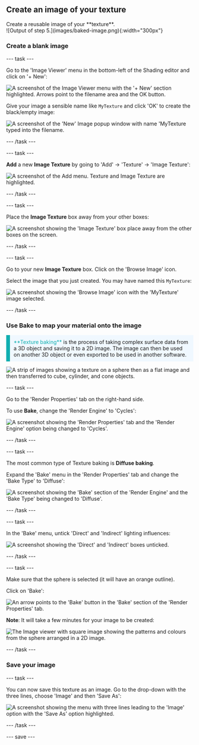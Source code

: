 ## Create an image of your texture

<div style="display: flex; flex-wrap: wrap">
<div style="flex-basis: 200px; flex-grow: 1; margin-right: 15px;">
Create a reusable image of your **texture**.
</div>
<div>
![Output of step 5.](images/baked-image.png){:width="300px"}
</div>
</div>

### Create a blank image

--- task ---

Go to the 'Image Viewer' menu in the bottom-left of the Shading editor and click on '+ New': 

![A screenshot of the Image Viewer menu with the '+ New' section highlighted. Arrows point to the filename area and the OK button.](images/image-viewer.png)

Give your image a sensible name like `MyTexture` and click 'OK' to create the black/empty image: 

![A screenshot of the 'New' Image popup window with name 'MyTexture typed into the filename.](images/new-image.png)

--- /task ---

--- task ---

**Add** a new **Image Texture** by going to 'Add' -> 'Texture' -> 'Image Texture':

![A screenshot of the Add menu. Texture and Image Texture are highlighted.](images/image-texture.png)

--- /task ---

--- task ---

Place the **Image Texture** box away from your other boxes:

![A screenshot showing the 'Image Texture' box place away from the other boxes on the screen.](images/place-texture.png)

--- /task ---

--- task ---

Go to your new **Image Texture** box. Click on the 'Browse Image' icon.

Select the image that you just created. You may have named this `MyTexture`:

![A screenshot showing the 'Browse Image' icon with the 'MyTexture' image selected.](images/add-mytexture.png)

--- /task ---

### Use Bake to map your material onto the image

<p style="border-left: solid; border-width:10px; border-color: #0faeb0; background-color: aliceblue; padding: 10px;">
<span style="color: #0faeb0">**Texture baking**</span> is the process of taking complex surface data from a 3D object and saving it to a 2D image. The image can then be used on another 3D object or even exported to be used in another software.

![A strip of images showing a texture on a sphere then as a flat image and then transferred to cube, cylinder, and cone objects.](images/texture-baking.png)
</p>

--- task ---

Go to the 'Render Properties' tab on the right-hand side. 

To use **Bake**, change the 'Render Engine' to 'Cycles':

![A screenshot showing the 'Render Properties' tab and the 'Render Engine' option being changed to 'Cycles'.](images/render-engine.png)

--- /task ---

--- task ---

The most common type of Texture baking is **Diffuse baking**. 

Expand the 'Bake' menu in the 'Render Properties' tab and change the 'Bake Type' to 'Diffuse':

![A screenshot showing the 'Bake' section of the 'Render Engine' and the 'Bake Type' being changed to 'Diffuse'.](images/diffuse-bake.png)

--- /task ---

--- task ---

In the 'Bake' menu, untick 'Direct' and 'Indirect' lighting influences:

![A screenshot showing the 'Direct' and 'Indirect' boxes unticked.](images/untick.png)

--- /task ---

--- task ---

Make sure that the sphere is selected (it will have an orange outline). 

Click on 'Bake':

![An arrow points to the 'Bake' button in the 'Bake' section of the 'Render Properties' tab.](images/bake.png)

**Note**: It will take a few minutes for your image to be created: 

![The Image viewer with square image showing the patterns and colours from the sphere arranged in a 2D image.](images/baked-image.png)

--- /task ---

### Save your image

--- task ---

You can now save this texture as an image. Go to the drop-down with the three lines, choose 'Image' and then 'Save As':

![A screenshot showing the menu with three lines leading to the 'Image' option with the 'Save As' option highlighted.](images/save-texture.png)

--- /task ---

--- save ---